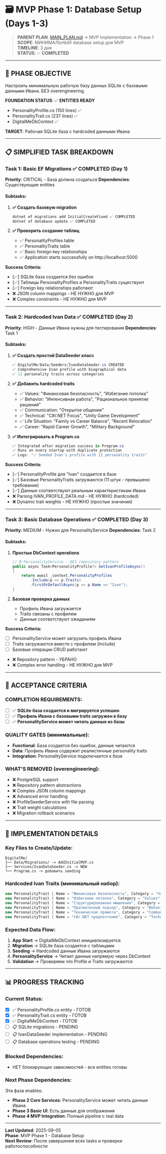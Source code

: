 # 🗃️ MVP Phase 1: Database Setup (Days 1-3)

> **PARENT PLAN**: [MAIN_PLAN.md](MAIN_PLAN.md) → MVP Implementation → Phase 1  
> **SCOPE**: МИНИМАЛЬНЫЙ database setup для MVP  
> **TIMELINE**: 3 дня  
> **STATUS**: ✅ **COMPLETED**

---

## 🎯 PHASE OBJECTIVE

Настроить минимальную рабочую базу данных SQLite с базовыми данными Ивана. БЕЗ overengineering.

**FOUNDATION STATUS**: ✅ **ENTITIES READY**
- PersonalityProfile.cs (150 lines) ✅
- PersonalityTrait.cs (237 lines) ✅
- DigitalMeDbContext ✅

**TARGET**: Рабочая SQLite база с hardcoded данными Ивана

---

## 📋 SIMPLIFIED TASK BREAKDOWN

### **Task 1: Basic EF Migrations** ✅ **COMPLETED** (Day 1) 
**Priority**: CRITICAL - База должна создаться
**Dependencies**: Существующие entities

#### **Subtasks:**
1. **✅ Создать базовую migration** 
   ```bash
   dotnet ef migrations add InitialCreateFixed ✅ COMPLETED
   dotnet ef database update ✅ COMPLETED
   ```

2. **✅ Проверить создание таблиц**
   - ✅ PersonalityProfiles table
   - ✅ PersonalityTraits table  
   - ✅ Basic foreign key relationships
   - ✅ Application starts successfully on http://localhost:5000

**Success Criteria:**
- [✅] SQLite база создается без ошибок
- [✅] Таблицы PersonalityProfiles и PersonalityTraits существуют  
- [✅] Foreign key relationships работают
- ❌ JSON column mappings - НЕ НУЖНО для MVP
- ❌ Complex constraints - НЕ НУЖНО для MVP

---

### **Task 2: Hardcoded Ivan Data** ✅ **COMPLETED** (Day 2)
**Priority**: HIGH - Данные Ивана нужны для тестирования
**Dependencies**: Task 1

#### **Subtasks:**
1. **✅ Создать простой DataSeeder класс**
   ```csharp
   ✅ DigitalMe/Data/Seeders/IvanDataSeeder.cs CREATED
   ✅ Comprehensive Ivan profile with biographical data
   ✅ 11 personality traits across categories
   ```

2. **✅ Добавить hardcoded traits**
   - ✅ Values: "Финансовая безопасность", "Избегание потолка"
   - ✅ Behavior: "Интенсивная работа", "Рациональное принятие решений"  
   - ✅ Communication: "Открытое общение"
   - ✅ Technical: "C#/.NET Focus", "Unity Game Development"
   - ✅ Life Situation: "Family vs Career Balance", "Recent Relocation"
   - ✅ Career: "Rapid Career Growth", "Military Background"

3. **✅ Интегрировать в Program.cs**
   ```csharp
   ✅ Integrated after migration success in Program.cs
   ✅ Runs on every startup with duplicate protection
   ✅ Logs: "✅ Seeded Ivan's profile with 11 personality traits"
   ```

**Success Criteria:**
- [✅] PersonalityProfile для "Ivan" создается в базе
- [✅] Базовые PersonalityTraits загружаются (11 штук - превышено требование)
- [✅] Данные соответствуют реальным характеристикам Ивана
- ❌ Parsing IVAN_PROFILE_DATA.md - НЕ НУЖНО (hardcoded)
- ❌ Dynamic trait weights - НЕ НУЖНО (простые значения)

---

### **Task 3: Basic Database Operations** ✅ **COMPLETED** (Day 3)
**Priority**: MEDIUM - Нужно для PersonalityService
**Dependencies**: Task 2

#### **Subtasks:**
1. **Простые DbContext operations**
   ```csharp
   // В PersonalityService - БЕЗ repository pattern
   public async Task<PersonalityProfile?> GetIvanProfileAsync()
   {
       return await _context.PersonalityProfiles
           .Include(p => p.Traits)
           .FirstOrDefaultAsync(p => p.Name == "Ivan");
   }
   ```

2. **Базовая проверка данных**
   - Профиль Ивана загружается
   - Traits связаны с профилем
   - Данные соответствуют ожиданиям

**Success Criteria:**
- [ ] PersonalityService может загрузить профиль Ивана
- [ ] Traits загружаются вместе с профилем (Include)
- [ ] Базовые операции CRUD работают
- ❌ Repository pattern - УБРАНО
- ❌ Complex error handling - НЕ НУЖНО для MVP

---

## 🎯 ACCEPTANCE CRITERIA

### **COMPLETION REQUIREMENTS:**
- [ ] ✅ **SQLite база создается и мигрируется успешно**
- [ ] ✅ **Профиль Ивана с базовыми traits загружен в базу**  
- [ ] ✅ **PersonalityService может читать данные из базы**

### **QUALITY GATES** (минимальные):
- **Functional**: База создается без ошибок, данные читаются
- **Data**: Профиль Ивана содержит реалистичные personality traits
- **Integration**: PersonalityService подключается к базе

### **WHAT'S REMOVED** (overengineering):
- ❌ PostgreSQL support
- ❌ Repository pattern abstractions
- ❌ Complex JSON column mappings  
- ❌ Advanced error handling
- ❌ ProfileSeederService with file parsing
- ❌ Trait weight calculations
- ❌ Migration rollback scenarios

---

## 🔧 IMPLEMENTATION DETAILS

### **Key Files to Create/Update:**
```
DigitalMe/
├── Data/Migrations/ -> AddInitialMVP.cs
├── Services/IvanDataSeeder.cs -> NEW
└── Program.cs -> добавить seeding
```

### **Hardcoded Ivan Traits** (минимальный набор):
```csharp
new PersonalityTrait { Name = "Финансовая безопасность", Category = "Values", Weight = 2.0 },
new PersonalityTrait { Name = "Избегание потолка", Category = "Values", Weight = 1.8 },
new PersonalityTrait { Name = "Структурированное мышление", Category = "Behavior", Weight = 1.5 },
new PersonalityTrait { Name = "Прагматичный подход", Category = "Behavior", Weight = 1.7 },
new PersonalityTrait { Name = "Техническая прямота", Category = "Communication", Weight = 1.4 },
new PersonalityTrait { Name = "C#/.NET предпочтение", Category = "Technical", Weight = 1.6 }
```

### **Expected Data Flow:**
1. **App Start** → DigitalMeDbContext инициализируется
2. **Migration** → SQLite база создается с таблицами
3. **Seeding** → Hardcoded данные Ивана загружаются  
4. **PersonalityService** → Читает данные напрямую через DbContext
5. **Validation** → Проверяем что Profile и Traits загружаются

---

## 📊 PROGRESS TRACKING

### **Current Status:**
- [x] ✅ PersonalityProfile.cs entity - ГОТОВ
- [x] ✅ PersonalityTrait.cs entity - ГОТОВ  
- [x] ✅ DigitalMeDbContext - ГОТОВ
- [ ] 📋 SQLite migrations - PENDING
- [ ] 📋 IvanDataSeeder implementation - PENDING
- [ ] 📋 Database operations testing - PENDING

### **Blocked Dependencies:**
- НЕТ блокирующих зависимостей - все entities готовы

### **Next Phase Dependencies:**
Эта фаза enables:
- **Phase 2 Core Services**: PersonalityService может читать данные Ивана
- **Phase 3 Basic UI**: Есть данные для отображения
- **Phase 4 MVP Integration**: Полный pipeline с real data

---

**Last Updated**: 2025-09-05  
**Phase**: MVP Phase 1 - Database Setup  
**Next Review**: После завершения всех tasks и проверки работоспособности